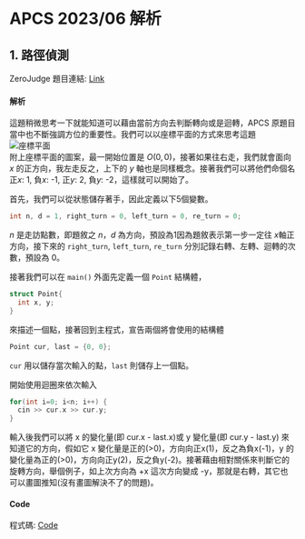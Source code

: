 # APCS 2023/06 解析
## 1. 路徑偵測
ZeroJudge 題目連結: [Link](https://zerojudge.tw/ShowProblem?problemid=k731)  
#### 解析
這題稍微思考一下就能知道可以藉由當前方向去判斷轉向或是迴轉，APCS 原題目當中也不斷強調方位的重要性。我們可以以座標平面的方式來思考這題  
![座標平面](https://talavax.com/components/img/axis_xy0.png)  
附上座標平面的圖案，最一開始位置是 $O(0, 0)$，接著如果往右走，我們就會面向 $x$ 的正方向，我左走反之，上下的 $y$ 軸也是同樣概念。接著我們可以將他們命個名 正$x$: 1, 負$x$: -1, 正$y$: 2, 負$y$: -2，這樣就可以開始了。

首先，我們可以從狀態儲存著手，因此定義以下5個變數。
```cpp
int n, d = 1, right_turn = 0, left_turn = 0, re_turn = 0;
```
$n$ 是走訪點數，即題敘之 $n$，$d$ 為方向，預設為1因為題敘表示第一步一定往 $x$軸正方向，接下來的 `right_turn`, `left_turn`, `re_turn` 分別記錄右轉、左轉、迴轉的次數，預設為 $0$。  

接著我們可以在 `main()` 外面先定義一個 `Point` 結構體，
```cpp
struct Point{
  int x, y;
}
```
來描述一個點，接著回到主程式，宣告兩個將會使用的結構體
```cpp
Point cur, last = {0, 0};
```
`cur` 用以儲存當次輸入的點，`last` 則儲存上一個點。

開始使用迴圈來依次輸入
```cpp
for(int i=0; i<n; i++) {
  cin >> cur.x >> cur.y;  
}
```
輸入後我們可以將 x 的變化量(即 cur.x - last.x)或 y 變化量(即 cur.y - last.y) 來知道它的方向，假如它 x 變化量是正的(>0)，方向向正x(1)，反之為負x(-1)，y 的變化量為正的(>0)，方向向正y(2)，反之負y(-2)。接著藉由相對關係來判斷它的旋轉方向，舉個例子，如上次方向為 +x 這次方向變成 -y，那就是右轉，其它也可以畫圖推知(沒有畫圖解決不了的問題)。

#### Code 
程式碼: [Code](https://github.com/banahaker/ZeroJudge/blob/main/APCS_2023/k731.cc)

